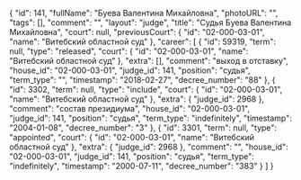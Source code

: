 {
    "id": 141,
    "fullName": "Буева Валентина Михайловна",
    "photoURL": "",
    "tags": [],
    "comment": "",
    "layout": "judge",
    "title": "Судья Буева Валентина Михайловна",
    "court": null,
    "previousCourt": {
        "id": "02-000-03-01",
        "name": "Витебский областной суд"
    },
    "career": [
        {
            "id": 59319,
            "term": null,
            "type": "released",
            "court": {
                "id": "02-000-03-01",
                "name": "Витебский областной суд"
            },
            "extra": [],
            "comment": "выход в отставку",
            "house_id": "02-000-03-01",
            "judge_id": 141,
            "position": "судья",
            "term_type": "",
            "timestamp": "2018-02-27",
            "decree_number": "88"
        },
        {
            "id": 3302,
            "term": null,
            "type": "include",
            "court": {
                "id": "02-000-03-01",
                "name": "Витебский областной суд"
            },
            "extra": {
                "judge_id": 2968
            },
            "comment": "состав президиума",
            "house_id": "02-000-03-01",
            "judge_id": 141,
            "position": "судья",
            "term_type": "indefinitely",
            "timestamp": "2004-01-08",
            "decree_number": "3"
        },
        {
            "id": 3301,
            "term": null,
            "type": "appointed",
            "court": {
                "id": "02-000-03-01",
                "name": "Витебский областной суд"
            },
            "extra": {
                "judge_id": 2968
            },
            "comment": "",
            "house_id": "02-000-03-01",
            "judge_id": 141,
            "position": "судья",
            "term_type": "indefinitely",
            "timestamp": "2000-07-11",
            "decree_number": "383"
        }
    ]
}